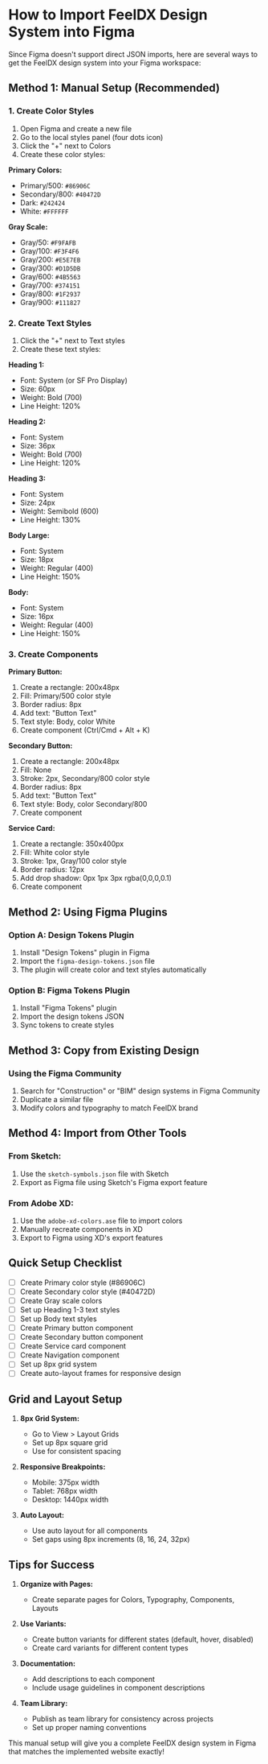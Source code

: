 # How to Import FeelDX Design System into Figma

Since Figma doesn't support direct JSON imports, here are several ways to get the FeelDX design system into your Figma workspace:

## Method 1: Manual Setup (Recommended)

### 1. Create Color Styles
1. Open Figma and create a new file
2. Go to the local styles panel (four dots icon)
3. Click the "+" next to Colors
4. Create these color styles:

**Primary Colors:**
- Primary/500: `#86906C`
- Secondary/800: `#40472D`
- Dark: `#242424`
- White: `#FFFFFF`

**Gray Scale:**
- Gray/50: `#F9FAFB`
- Gray/100: `#F3F4F6`
- Gray/200: `#E5E7EB`
- Gray/300: `#D1D5DB`
- Gray/600: `#4B5563`
- Gray/700: `#374151`
- Gray/800: `#1F2937`
- Gray/900: `#111827`

### 2. Create Text Styles
1. Click the "+" next to Text styles
2. Create these text styles:

**Heading 1:**
- Font: System (or SF Pro Display)
- Size: 60px
- Weight: Bold (700)
- Line Height: 120%

**Heading 2:**
- Font: System
- Size: 36px
- Weight: Bold (700)
- Line Height: 120%

**Heading 3:**
- Font: System
- Size: 24px
- Weight: Semibold (600)
- Line Height: 130%

**Body Large:**
- Font: System
- Size: 18px
- Weight: Regular (400)
- Line Height: 150%

**Body:**
- Font: System
- Size: 16px
- Weight: Regular (400)
- Line Height: 150%

### 3. Create Components

**Primary Button:**
1. Create a rectangle: 200x48px
2. Fill: Primary/500 color style
3. Border radius: 8px
4. Add text: "Button Text"
5. Text style: Body, color White
6. Create component (Ctrl/Cmd + Alt + K)

**Secondary Button:**
1. Create a rectangle: 200x48px
2. Fill: None
3. Stroke: 2px, Secondary/800 color style
4. Border radius: 8px
5. Add text: "Button Text"
6. Text style: Body, color Secondary/800
7. Create component

**Service Card:**
1. Create a rectangle: 350x400px
2. Fill: White color style
3. Stroke: 1px, Gray/100 color style
4. Border radius: 12px
5. Add drop shadow: 0px 1px 3px rgba(0,0,0,0.1)
6. Create component

## Method 2: Using Figma Plugins

### Option A: Design Tokens Plugin
1. Install "Design Tokens" plugin in Figma
2. Import the `figma-design-tokens.json` file
3. The plugin will create color and text styles automatically

### Option B: Figma Tokens Plugin
1. Install "Figma Tokens" plugin
2. Import the design tokens JSON
3. Sync tokens to create styles

## Method 3: Copy from Existing Design

### Using the Figma Community
1. Search for "Construction" or "BIM" design systems in Figma Community
2. Duplicate a similar file
3. Modify colors and typography to match FeelDX brand

## Method 4: Import from Other Tools

### From Sketch:
1. Use the `sketch-symbols.json` file with Sketch
2. Export as Figma file using Sketch's Figma export feature

### From Adobe XD:
1. Use the `adobe-xd-colors.ase` file to import colors
2. Manually recreate components in XD
3. Export to Figma using XD's export features

## Quick Setup Checklist

- [ ] Create Primary color style (#86906C)
- [ ] Create Secondary color style (#40472D)
- [ ] Create Gray scale colors
- [ ] Set up Heading 1-3 text styles
- [ ] Set up Body text styles
- [ ] Create Primary button component
- [ ] Create Secondary button component
- [ ] Create Service card component
- [ ] Create Navigation component
- [ ] Set up 8px grid system
- [ ] Create auto-layout frames for responsive design

## Grid and Layout Setup

1. **8px Grid System:**
   - Go to View > Layout Grids
   - Set up 8px square grid
   - Use for consistent spacing

2. **Responsive Breakpoints:**
   - Mobile: 375px width
   - Tablet: 768px width
   - Desktop: 1440px width

3. **Auto Layout:**
   - Use auto layout for all components
   - Set gaps using 8px increments (8, 16, 24, 32px)

## Tips for Success

1. **Organize with Pages:**
   - Create separate pages for Colors, Typography, Components, Layouts
   
2. **Use Variants:**
   - Create button variants for different states (default, hover, disabled)
   - Create card variants for different content types

3. **Documentation:**
   - Add descriptions to each component
   - Include usage guidelines in component descriptions

4. **Team Library:**
   - Publish as team library for consistency across projects
   - Set up proper naming conventions

This manual setup will give you a complete FeelDX design system in Figma that matches the implemented website exactly!
